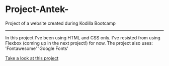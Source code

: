 # Project-Antek-
Project of a website created during Kodilla Bootcamp

------------------------------------------------

In this project I've been using HTML and CSS only. I've resisted from using Flexbox (coming up in the next project!) for now. 
The project also uses:
'Fontawesome'
'Google Fonts'

 [Take a look at this project](https://trykpa.github.io/Project-Antek-/)
